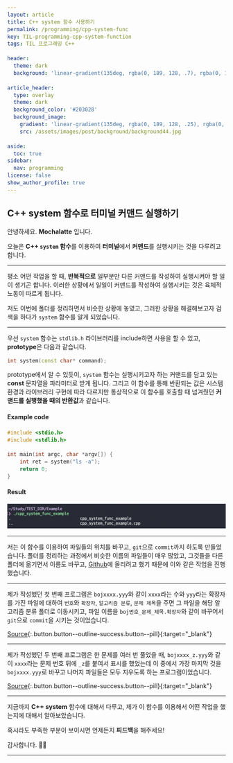 ```yaml
---
layout: article
title: C++ system 함수 사용하기
permalink: /programming/cpp-system-func
key: TIL-programming-cpp-system-function
tags: TIL 프로그래밍 C++

header:
  theme: dark
  background: 'linear-gradient(135deg, rgba(0, 189, 128, .7), rgba(0, 128, 255, .8))'

article_header:
  type: overlay
  theme: dark
  background_color: '#203028'
  background_image:
    gradient: 'linear-gradient(135deg, rgba(0, 189, 128, .25), rgba(0, 128, 255, .3))'
    src: /assets/images/post/background/background44.jpg

aside:
  toc: true
sidebar:
  nav: programming
license: false
show_author_profile: true
---
```


## C++ system 함수로 터미널 커맨드 실행하기
<!--more-->

안녕하세요. **Mochalatte** 입니다.

오늘은 **C++ `system` 함수**를 이용하여 **터미널**에서 **커맨드**를 실행시키는 것을 다루려고 합니다.

---

평소 어떤 작업을 할 때, **반복적으로** 일부분만 다른 커맨드를 작성하여 실행시켜야 할 일이 생기곤 합니다. 이러한 상황에서 일일이 커맨드를 작성하여 실행시키는 것은 육체적 노동이 따르게 됩니다. 

저도 이번에 폴더를 정리하면서 비슷한 상황에 놓였고, 그러한 상황을 해결해보고자 검색을 하다가 `system` 함수를 알게 되었습니다.

---

우선 `system` 함수는 `stdlib.h` 라이브러리를 include하면 사용을 할 수 있고, **prototype**은 다음과 같습니다.

```c++
int system(const char* command);
```
prototype에서 알 수 있듯이, `system` 함수는 실행시키고자 하는 커맨드를 담고 있는 **const** 문자열을 파라미터로 받게 됩니다. 그리고 이 함수를 통해 반환되는 값은 시스템 환경과 라이브러리 구현에 따라 다르지만 통상적으로 이 함수를 호출할 때 넘겨줬던 **커맨드를 실행했을 때의 반환값**과 같습니다.

#### Example code
```c++
#include <stdio.h>
#include <stdlib.h>

int main(int argc, char *argv[]) {
    int ret = system("ls -a");
    return 0;
}
```

#### Result
![cpp-system-function-example](/assets/images/post/TIL/programming/cpp-system-func-example.png)

---

저는 이 함수를 이용하여 파일들의 위치를 바꾸고, `git`으로 `commit`까지 하도록 만들었습니다. 폴더를 정리하는 과정에서 비슷한 이름의 파일들이 매우 많았고, 그것들을 다른 폴더에 옮기면서 이름도 바꾸고, [Github](https://github.com/onww1)에 올리려고 했기 때문에 이와 같은 작업을 진행했습니다. 

---

제가 작성했던 첫 번째 프로그램은 `bojxxxx.yyy`와 같이 `xxxx`라는 수와 `yyy`라는 확장자를 가진 파일에 대하여 `번호`와 `확장자`, `알고리즘 분류`, `문제 제목`을 주면 그 파일을 해당 알고리즘 분류 폴더로 이동시키고, 파일 이름을 `boj번호_문제_제목.확장자`와 같이 바꾸어서 `git`으로 `commit`을 시키는 것이었습니다. 

[Source](https://github.com/onww1/TIL/blob/master/C%2B%2B/system_function/mv.cpp){:.button.button--outline-success.button--pill}{:target="_blank"}

---

제가 작성했던 두 번째 프로그램은 한 문제를 여러 번 풀었을 때, `bojxxxx_z.yyy`와 같이 `xxxx`라는 문제 번호 뒤에 `_z`를 붙여서 표시를 했었는데 이 중에서 가장 마지막 것을 `bojxxxx.yyy`로 바꾸고 나머지 파일들은 모두 지우도록 하는 프로그램이었습니다. 

[Source](https://github.com/onww1/TIL/blob/master/C%2B%2B/system_function/rm.cpp){:.button.button--outline-success.button--pill}{:target="_blank"}

---

지금까지 **C++ system** 함수에 대해서 다루고, 제가 이 함수를 이용해서 어떤 작업을 했는지에 대해서 알아보았습니다.

혹시라도 부족한 부분이 보이시면 언제든지 **피드백**을 해주세요!

감사합니다. 🙇🏻‍

---

